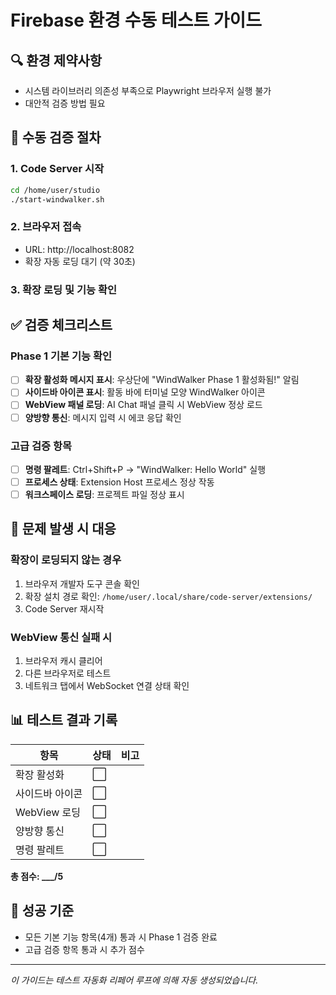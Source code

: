 # Firebase 환경 수동 테스트 가이드

## 🔍 환경 제약사항
- 시스템 라이브러리 의존성 부족으로 Playwright 브라우저 실행 불가
- 대안적 검증 방법 필요

## 🚀 수동 검증 절차

### 1. Code Server 시작
```bash
cd /home/user/studio
./start-windwalker.sh
```

### 2. 브라우저 접속
- URL: http://localhost:8082
- 확장 자동 로딩 대기 (약 30초)

### 3. 확장 로딩 및 기능 확인

## ✅ 검증 체크리스트

### Phase 1 기본 기능 확인
- [ ] **확장 활성화 메시지 표시**: 우상단에 "WindWalker Phase 1 활성화됨!" 알림
- [ ] **사이드바 아이콘 표시**: 활동 바에 터미널 모양 WindWalker 아이콘
- [ ] **WebView 패널 로딩**: AI Chat 패널 클릭 시 WebView 정상 로드
- [ ] **양방향 통신**: 메시지 입력 시 에코 응답 확인

### 고급 검증 항목
- [ ] **명령 팔레트**: Ctrl+Shift+P → "WindWalker: Hello World" 실행
- [ ] **프로세스 상태**: Extension Host 프로세스 정상 작동
- [ ] **워크스페이스 로딩**: 프로젝트 파일 정상 표시

## 🐛 문제 발생 시 대응

### 확장이 로딩되지 않는 경우
1. 브라우저 개발자 도구 콘솔 확인
2. 확장 설치 경로 확인: `/home/user/.local/share/code-server/extensions/`
3. Code Server 재시작

### WebView 통신 실패 시
1. 브라우저 캐시 클리어
2. 다른 브라우저로 테스트
3. 네트워크 탭에서 WebSocket 연결 상태 확인

## 📊 테스트 결과 기록

| 항목 | 상태 | 비고 |
|------|------|------|
| 확장 활성화 | ⬜ | |
| 사이드바 아이콘 | ⬜ | |
| WebView 로딩 | ⬜ | |
| 양방향 통신 | ⬜ | |
| 명령 팔레트 | ⬜ | |

**총 점수: ___/5**

## 🎯 성공 기준
- 모든 기본 기능 항목(4개) 통과 시 Phase 1 검증 완료
- 고급 검증 항목 통과 시 추가 점수

---

*이 가이드는 테스트 자동화 리페어 루프에 의해 자동 생성되었습니다.*